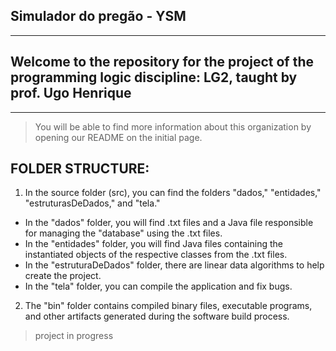 ## Simulador do pregão - YSM

------------------------------------------------------------------------------------------------------------------

## Welcome to the repository for the project of the programming logic discipline: LG2, taught by prof. Ugo Henrique

------------------------------------------------------------------------------------------------------------------

> You will be able to find more information about this organization by opening our README on the initial page.

## FOLDER STRUCTURE:
1. In the source folder (src), you can find the folders "dados," "entidades," "estruturasDeDados," and "tela."
- In the "dados" folder, you will find .txt files and a Java file responsible for managing the "database" using the .txt files.
- In the "entidades" folder, you will find Java files containing the instantiated objects of the respective classes from the .txt files.
- In the "estruturaDeDados" folder, there are linear data algorithms to help create the project.
- In the "tela" folder, you can compile the application and fix bugs.

2. The "bin" folder contains compiled binary files, executable programs, and other artifacts generated during the software build process.

> project in progress

